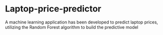 # Laptop-price-predictor
A machine learning application has been developed to predict laptop prices, utilizing the Random Forest algorithm to build the predictive model
